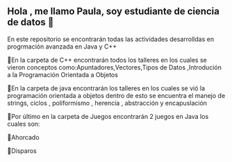 ## Hola , me llamo Paula, soy estudiante de ciencia de datos 👋
En este repositorio se encontrarán todas las actividades desarrolldas en progrmación avanzada en Java y C++

🌟En la carpeta de C++ encontrarán todos los talleres en los cuales se vieron conceptos como:Apuntadores,Vectores,Tipos de Datos ,Introdución a la Programación Orientada a Objetos

🌟En la carpeta de java encontrarán los talleres en los cuales se vió la programación orientada a objetos
dentro de esto se encuentra el manejo de strings, ciclos , poliformismo , herencia , abstracción y encapuslación 

🌟Por último en la carpeta de Juegos encontrarán 2 juegos en Java los cuales son:

🔹Ahorcado 

🔹Disparos

